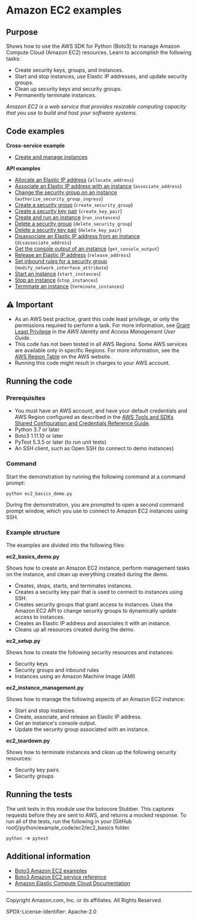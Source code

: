 # Amazon EC2 examples

## Purpose

Shows how to use the AWS SDK for Python (Boto3) to manage Amazon Compute Cloud 
(Amazon EC2) resources. Learn to accomplish the following tasks:

* Create security keys, groups, and instances.
* Start and stop instances, use Elastic IP addresses, and update security 
groups.
* Clean up security keys and security groups.
* Permanently terminate instances. 

*Amazon EC2 is a web service that provides resizable computing capacity that you use 
to build and host your software systems.*

## Code examples

**Cross-service example**

* [Create and manage instances](https://github.com/awsdocs/aws-doc-sdk-examples/blob/master/python/example_code/ec2/ec2_basics_demo.py)

**API examples**

* [Allocate an Elastic IP address](https://github.com/awsdocs/aws-doc-sdk-examples/blob/master/python/example_code/ec2/ec2_instance_management.py)
(`allocate_address`)
* [Associate an Elastic IP address with an instance](https://github.com/awsdocs/aws-doc-sdk-examples/blob/master/python/example_code/ec2/ec2_instance_management.py)
(`associate_address`)
* [Change the security group on an instance](https://github.com/awsdocs/aws-doc-sdk-examples/blob/master/python/example_code/ec2/ec2_instance_management.py)
(`authorize_security_group_ingress`)
* [Create a security group](https://github.com/awsdocs/aws-doc-sdk-examples/blob/master/python/example_code/ec2/ec2_setup.py)
(`create_security_group`)
* [Create a security key pair](https://github.com/awsdocs/aws-doc-sdk-examples/blob/master/python/example_code/ec2/ec2_setup.py)
(`create_key_pair`)
* [Create and run an instance](https://github.com/awsdocs/aws-doc-sdk-examples/blob/master/python/example_code/ec2/ec2_setup.py)
(`run_instances`)
* [Delete a security group](https://github.com/awsdocs/aws-doc-sdk-examples/blob/master/python/example_code/ec2/ec2_teardown.py)
(`delete_security_group`)
* [Delete a security key pair](https://github.com/awsdocs/aws-doc-sdk-examples/blob/master/python/example_code/ec2/ec2_teardown.py)
(`delete_key_pair`)
* [Disassociate an Elastic IP address from an instance](https://github.com/awsdocs/aws-doc-sdk-examples/blob/master/python/example_code/ec2/ec2_instance_management.py)
(`disassociate_address`)
* [Get the console output of an instance](https://github.com/awsdocs/aws-doc-sdk-examples/blob/master/python/example_code/ec2/ec2_instance_management.py)
(`get_console_output`)
* [Release an Elastic IP address](https://github.com/awsdocs/aws-doc-sdk-examples/blob/master/python/example_code/ec2/ec2_instance_management.py)
(`release_address`)
* [Set inbound rules for a security group](https://github.com/awsdocs/aws-doc-sdk-examples/blob/master/python/example_code/ec2/ec2_instance_management.py)
(`modify_network_interface_attribute`)
* [Start an instance](https://github.com/awsdocs/aws-doc-sdk-examples/blob/master/python/example_code/ec2/ec2_instance_management.py)
(`start_instances`)
* [Stop an instance](https://github.com/awsdocs/aws-doc-sdk-examples/blob/master/python/example_code/ec2/ec2_instance_management.py)
(`stop_instances`)
* [Terminate an instance](https://github.com/awsdocs/aws-doc-sdk-examples/blob/master/python/example_code/ec2/ec2_teardown.py)
(`terminate_instances`)


## ⚠ Important

- As an AWS best practice, grant this code least privilege, or only the 
  permissions required to perform a task. For more information, see 
  [Grant Least Privilege](https://docs.aws.amazon.com/IAM/latest/UserGuide/best-practices.html#grant-least-privilege) 
  in the *AWS Identity and Access Management 
  User Guide*.
- This code has not been tested in all AWS Regions. Some AWS services are 
  available only in specific Regions. For more information, see the 
  [AWS Region Table](https://aws.amazon.com/about-aws/global-infrastructure/regional-product-services/)
  on the AWS website.
- Running this code might result in charges to your AWS account.

## Running the code

### Prerequisites

- You must have an AWS account, and have your default credentials and AWS Region
  configured as described in the [AWS Tools and SDKs Shared Configuration and
  Credentials Reference Guide](https://docs.aws.amazon.com/credref/latest/refdocs/creds-config-files.html).
- Python 3.7 or later
- Boto3 1.11.10 or later
- PyTest 5.3.5 or later (to run unit tests)
- An SSH client, such as Open SSH (to connect to demo instances)

### Command

Start the demonstration by running the following command at a command prompt:

```
python ec2_basics_demo.py
```  

During the demonstration, you are prompted to open a second command prompt
window, which you use to connect to Amazon EC2 instances using SSH.

### Example structure

The examples are divided into the following files:

**ec2_basics_demo.py**

Shows how to create an Amazon EC2 instance, perform management tasks on the instance, 
and clean up everything created during the demo.

* Creates, stops, starts, and terminates instances.
* Creates a security key pair that is used to connect to instances using SSH.
* Creates security groups that grant access to instances. Uses the Amazon EC2 API to 
  change security groups to dynamically update access to instances.
* Creates an Elastic IP address and associates it with an instance.
* Cleans up all resources created during the demo.

**ec2_setup.py**

Shows how to create the following security resources and instances:

* Security keys
* Security groups and inbound rules
* Instances using an Amazon Machine Image (AMI)

**ec2_instance_management.py**

Shows how to manage the following aspects of an Amazon EC2 instance:

* Start and stop instances.
* Create, associate, and release an Elastic IP address.
* Get an instance's console output.
* Update the security group associated with an instance.

**ec2_teardown.py**

Shows how to terminate instances and clean up the following security resources:

* Security key pairs
* Security groups

## Running the tests

The unit tests in this module use the botocore Stubber. This captures requests before 
they are sent to AWS, and returns a mocked response. To run all of the tests, 
run the following in your [GitHub root]/python/example_code/ec2/ec2_basics 
folder.

```    
python -m pytest
```

## Additional information

- [Boto3 Amazon EC2 examples](https://boto3.amazonaws.com/v1/documentation/api/latest/guide/ec2-examples.html)
- [Boto3 Amazon EC2 service reference](https://boto3.amazonaws.com/v1/documentation/api/latest/reference/services/ec2.html)
- [Amazon Elastic Compute Cloud Documentation](https://docs.aws.amazon.com/ec2/index.html)

---
Copyright Amazon.com, Inc. or its affiliates. All Rights Reserved.

SPDX-License-Identifier: Apache-2.0
